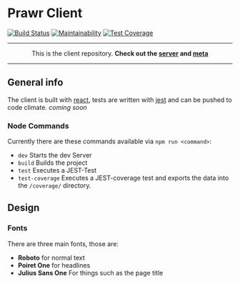 # Prawr Client
[![Build Status](https://travis-ci.org/Prawr/Prawr-Client.svg?branch=master)](https://travis-ci.org/Prawr/Prawr-Client)
[![Maintainability](https://api.codeclimate.com/v1/badges/d370f5192c0a480969da/maintainability)](https://codeclimate.com/github/Prawr/Prawr-Client/maintainability)
[![Test Coverage](https://api.codeclimate.com/v1/badges/d370f5192c0a480969da/test_coverage)](https://codeclimate.com/github/Prawr/Prawr-Client/test_coverage)

---
<p align="center">This is the client repository.  
<b>Check out the <a href="https://github.com/Prawr/Prawr-Server">server</a> and <a href="https://github.com/Prawr/Prawr)">meta</a></b>
</p>

---

## General info
The client is built with [react](https://reactjs.org/), tests are written with [jest](https://facebook.github.io/jest/) and can be pushed to code climate.
*coming soon*
### Node Commands
Currently there are these commands available via `npm run <command>`:  
* `dev` Starts the dev Server
* `build` Builds the project
* `test` Executes a JEST-Test
* `test-coverage` Executes a JEST-coverage test and exports the data into the `/coverage/` directory.

## Design

### Fonts
There are three main fonts, those are:
* **Roboto** for normal text
* **Poiret One** for headlines
* **Julius Sans One** For things such as the page title